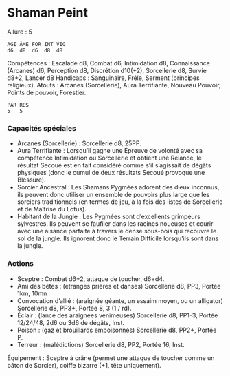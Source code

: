 # Shaman Peint

Allure : 5

	AGI	ÂME	FOR	INT	VIG
	d6	d8	d6	d8	d8

Compétences : Escalade d8, Combat d6, Intimidation d8, Connaissance (Arcanes) d6, Perception d8, Discrétion d10(+2), Sorcellerie d8, Survie d8+2, Lancer d8
Handicaps : Sanguinaire, Frêle, Serment (principes religieux).
Atouts : Arcanes (Sorcellerie), Aura Terrifiante, Nouveau Pouvoir, Points de pouvoir, Forestier.

	PAR	RES
	5	5

### Capacités spéciales
- Arcanes (Sorcellerie) : Sorcellerie d8, 25PP.
- Aura Terrifiante : Lorsqu’il gagne une Épreuve de volonté avec sa compétence Intimidation ou Sorcellerie et obtient une Relance, le résultat Secoué est en fait considéré comme s’il s’agissait de dégâts physiques (donc le cumul de deux résultats Secoué provoque une Blessure).
- Sorcier Ancestral : Les Shamans Pygmées adorent des dieux inconnus, ils peuvent donc utiliser un ensemble de pouvoirs plus large que les sorciers traditionnels (en termes de jeu, à la fois des listes de Sorcellerie et de Maîtrise du Lotus).
- Habitant de la Jungle : Les Pygmées sont d’excellents grimpeurs sylvestres. Ils peuvent se faufiler dans les racines noueuses et courir avec une aisance parfaite à travers le dense sous-bois qui recouvre le sol de la jungle. Ils ignorent donc le Terrain Difficile lorsqu’ils sont dans la jungle.

### Actions
- Sceptre : Combat d6+2, attaque de toucher, d6+d4.
- Ami des bêtes : (étranges prières et danses) Sorcellerie d8, PP3, Portée 1km, 10mn
- Convocation d’allié : (araignée géante, un essaim moyen, ou un alligator) Sorcellerie d8, PP3+, Portée 8, 3 (1 / rd).
- Éclair : (lance des araignées venimeuses) Sorcellerie d8, PP1-3, Portée 12/24/48, 2d6 ou 3d6 de dégâts, Inst.
- Poison : (gaz et brouillards empoisonnés) Sorcellerie d8, PP2+, Portée P.
- Terreur : (malédictions) Sorcellerie d8, PP2, Portée 16, Inst.

Équipement : Sceptre à crâne (permet une attaque de toucher comme un bâton de Sorcier), coiffe bizarre (+1, tête uniquement).
